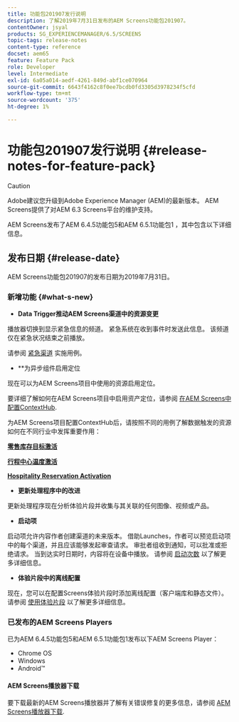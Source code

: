 ```yaml
---
title: 功能包201907发行说明
description: 了解2019年7月31日发布的AEM Screens功能包201907。
contentOwner: jsyal
products: SG_EXPERIENCEMANAGER/6.5/SCREENS
topic-tags: release-notes
content-type: reference
docset: aem65
feature: Feature Pack
role: Developer
level: Intermediate
exl-id: 6a05a014-aedf-4261-849d-abf1ce070964
source-git-commit: 6643f4162c8f0ee7bcdb0fd3305d3978234f5cfd
workflow-type: tm+mt
source-wordcount: '375'
ht-degree: 1%

---
```


# 功能包201907发行说明 {#release-notes-for-feature-pack}

>[!CAUTION]
>
>Adobe建议您升级到Adobe Experience Manager (AEM)的最新版本。 AEM Screens提供了对AEM 6.3 Screens平台的维护支持。

AEM Screens发布了AEM 6.4.5功能包5和AEM 6.5.1功能包1 ，其中包含以下详细信息。

## 发布日期 {#release-date}

AEM Screens功能包201907的发布日期为2019年7月31日。

### 新增功能 {#what-s-new}

* **Data Trigger推动AEM Screens渠道中的资源变更**

播放器切换到显示紧急信息的频道。 紧急系统在收到事件时发送此信息。 该频道仅在紧急状况结束之前播放。


请参阅 [紧急渠道](emergency-channel.md) 实施用例。

* **为异步组件启用定位

现在可以为AEM Screens项目中使用的资源启用定位。

要详细了解如何在AEM Screens项目中启用资产定位，请参阅 [在AEM Screens中配置ContextHub](configuring-context-hub.md).

为AEM Screens项目配置ContextHub后，请按照不同的用例了解数据触发的资源如何在不同行业中发挥重要作用：

**[零售库存目标激活](retail-inventory-activation.md)**

**[行程中心温度激活](local-temperature-activation.md)**

**[Hospitality Reservation Activation](hospitality-reservation-activation.md)**

* **更新处理程序中的改进**

更新处理程序现在分析体验片段并收集与其关联的任何图像、视频或产品。

* **启动项**

启动项允许内容作者创建渠道的未来版本。 借助Launches，作者可以预览启动项中的每个渠道，并且应该能够发起审查请求。 审批者组收到通知，可以批准或拒绝请求。 当到达实时日期时，内容将在设备中播放。
请参阅 [启动次数](launches.md) 以了解更多详细信息。

* **体验片段中的离线配置**

现在，您可以在配置Screens体验片段时添加离线配置（客户端库和静态文件）。 请参阅 [使用体验片段](experience-fragments-in-screens.md) 以了解更多详细信息。

### 已发布的AEM Screens Players

已为AEM 6.4.5功能包5和AEM 6.5.1功能包1发布以下AEM Screens Player：

* Chrome OS
* Windows
* Android™

#### AEM Screens播放器下载

要下载最新的AEM Screens播放器并了解有关错误修复的更多信息，请参阅 [AEM Screens播放器下载](https://download.macromedia.com/screens/).
